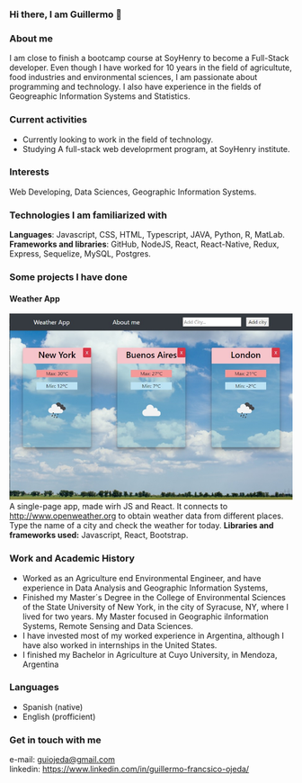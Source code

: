 ### Hi there, I am Guillermo 👋

### About me 

I am close to finish a bootcamp course at SoyHenry to become a Full-Stack developer. Even though I have worked for 10 years in the field of agricultute, food industries and environmental sciences, I am passionate about programming and technology. I also have experience in the fields of  Geogreaphic Information Systems and Statistics. 

### Current activities

* Currently  looking to work in the field of technology.
* Studying A full-stack web developrment program, at SoyHenry institute.

### Interests

Web Developing, Data Sciences, Geographic Information Systems.

### Technologies I am familiarized with

**Languages**: Javascript, CSS, HTML, Typescript, JAVA, Python, R, MatLab.  
**Frameworks and libraries**: GitHub, NodeJS, React, React-Native, Redux, Express, Sequelize, MySQL, Postgres.

### Some projects I have done

#### Weather App

![Image of Weather App](https://github.com/guillermoojeda/guillermoojeda/blob/main/Images/WeatherApp_image.jpg)  
A single-page app, made wirh JS and React. It connects to http://www.openweather.org to obtain weather data from different places. Type the name of a city and check the weather for today.
**Libraries and frameworks used:** Javascript, React, Bootstrap.

### Work and Academic History

* Worked as an Agriculture end Environmental Engineer, and have experience in Data Analysis and Geographic Information Systems, 
* Finished my Master´s Degree in the College of Environmental Sciences of the State University of New York, in the city of Syracuse, NY, where I lived for two years. My Master focused in Geographic iInformation Systems, Remote Sensing and Data Sciences.
* I have invested most of my worked experience in Argentina, although I have also worked in internships in the United States.
* I finished my Bachelor in Agriculture at Cuyo University, in Mendoza, Argentina

### Languages

* Spanish (native)
* English (profficient)

### Get in touch with me

e-mail: guiojeda@gmail.com  
linkedin: https://www.linkedin.com/in/guillermo-francsico-ojeda/




<!--
**guillermoojeda/guillermoojeda** is a ✨ _special_ ✨ repository because its `README.md` (this file) appears on your GitHub profile.

Here are some ideas to get you started:

- 🔭 I’m currently working on ...
- 🌱 I’m currently learning ...
- 👯 I’m looking to collaborate on ...
- 🤔 I’m looking for help with ...
- 💬 Ask me about ...
- 📫 How to reach me: ...
- 😄 Pronouns: ...
- ⚡ Fun fact: ...
-->


